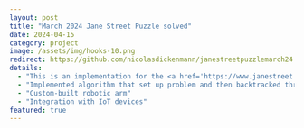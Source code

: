 ```yaml
---
layout: post
title: "March 2024 Jane Street Puzzle solved"
date: 2024-04-15
category: project
image: /assets/img/hooks-10.png
redirect: https://github.com/nicolasdickenmann/janestreetpuzzlemarch24
details:
  - "This is an implementation for the <a href='https://www.janestreet.com/puzzles/hooks-10-index/'>Jane Street Puzzle</a>"
  - "Implemented algorithm that set up problem and then backtracked through all possible solutions using C++"
  - "Custom-built robotic arm"
  - "Integration with IoT devices"
featured: true
---
```

